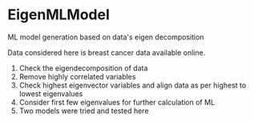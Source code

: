 # EigenMLModel

ML model generation based on data's eigen decomposition

Data considered here is breast cancer data available online. 

1. Check the eigendecomposition of data
2. Remove highly correlated variables
3. Check highest eigenvector variables and align data as per highest to lowest eigenvalues
4. Consider first few eigenvalues for further calculation of ML
5. Two models were tried and tested here
